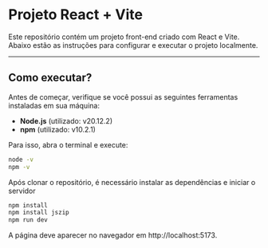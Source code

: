 # Projeto React + Vite

Este repositório contém um projeto front-end criado com React e Vite. Abaixo estão as instruções para configurar e executar o projeto localmente.

---

## Como executar?

Antes de começar, verifique se você possui as seguintes ferramentas instaladas em sua máquina:

* **Node.js** (utilizado: v20.12.2)
* **npm** (utilizado: v10.2.1)

Para isso, abra o terminal e execute:

```bash
node -v    
npm -v  
```

Após clonar o repositório, é necessário instalar as dependências e iniciar o servidor
```bash
npm install
npm install jszip
npm run dev
````

A página deve aparecer no navegador em http://localhost:5173.